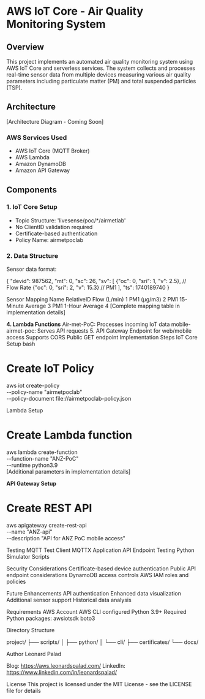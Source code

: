 # AWS IoT Core - Air Quality Monitoring System

## Overview
This project implements an automated air quality monitoring system using AWS IoT Core and serverless services. The system collects and processes real-time sensor data from multiple devices measuring various air quality parameters including particulate matter (PM) and total suspended particles (TSP).

## Architecture
[Architecture Diagram - Coming Soon]

### AWS Services Used
- AWS IoT Core (MQTT Broker)
- AWS Lambda
- Amazon DynamoDB
- Amazon API Gateway

## Components

### 1. IoT Core Setup
- Topic Structure: 'livesense/poc/*/airmetlab'
- No ClientID validation required
- Certificate-based authentication
- Policy Name: airmetpoclab

### 2. Data Structure
Sensor data format:

{
    "devid": 987562,
    "mt": 0,
    "sc": 26,
    "sv": [
        {"oc": 0, "sri": 1, "v": 2.5},    // Flow Rate
        {"oc": 0, "sri": 2, "v": 15.3}    // PM1
    ],
    "ts": 1740189740
}


Sensor Mapping
Name	RelativeID
Flow (L/min)	1
PM1 (µg/m3)	2
PM1 15-Minute Average	3
PM1 1-Hour Average	4
[Complete mapping table in implementation details]

**4. Lambda Functions**
Air-met-PoC: Processes incoming IoT data
mobile-airmet-poc: Serves API requests
5. API Gateway
Endpoint for web/mobile access
Supports CORS
Public GET endpoint
Implementation Steps
IoT Core Setup
bash

# Create IoT Policy
aws iot create-policy \
--policy-name "airmetpoclab" \
--policy-document file://airmetpoclab-policy.json


Lambda Setup

# Create Lambda function
aws lambda create-function \
--function-name "ANZ-PoC" \
--runtime python3.9 \
    [Additional parameters in implementation details]


**API Gateway Setup**

# Create REST API

aws apigateway create-rest-api \
--name "ANZ-api" \
--description "API for ANZ PoC mobile access"



Testing
MQTT Test Client
MQTTX Application
API Endpoint Testing
Python Simulator Scripts



Security Considerations
Certificate-based device authentication
Public API endpoint considerations
DynamoDB access controls
AWS IAM roles and policies




Future Enhancements
API authentication
Enhanced data visualization
Additional sensor support
Historical data analysis




Requirements
AWS Account
AWS CLI configured
Python 3.9+
Required Python packages:
awsiotsdk
boto3





Directory Structure

project/
├── scripts/
│   ├── python/
│   └── cli/
├── certificates/
└── docs/




Author
Leonard Palad

Blog: https://aws.leonardspalad.com/
LinkedIn: https://www.linkedin.com/in/leonardspalad/


License
This project is licensed under the MIT License - see the LICENSE file for details
